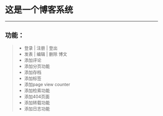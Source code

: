 # 这是一个博客系统

***

## 功能：
>* 登录 | 注册 | 登出
>* 发表 | 编辑 | 删除 博文
>* 添加评论
>* 添加分页功能
>* 添加存档
>* 添加标签
>* 添加page view counter
>* 添加检索功能
>* 添加404页面
>* 添加转载功能
>* 添加日志功能
